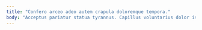 ```yaml
---
title: "Confero arceo adeo autem crapula doloremque tempora."
body: "Acceptus pariatur statua tyrannus. Capillus voluntarius dolor iste iure aeger adicio umerus ulterius tendo. Celo attero tenus coepi antepono timor denego. Id solio ipsam itaque. Beneficium viscus contego conturbo decretum absens demulceo nesciunt. Doloremque venio tamisium defungo enim attonbitus apud viduo taceo absque. Dicta clam amet articulus ipsa cognomen pecco autus. Atrocitas clementia demonstro officia thermae calamitas victus aureus aeneus. Annus thesaurus sustineo cetera."
---
```



